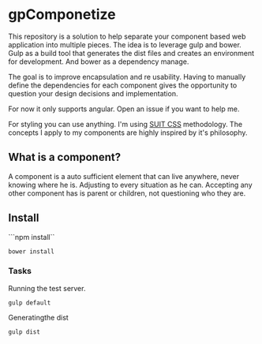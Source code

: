 gpComponetize
============


This repository is a solution to help separate your component based web application into multiple pieces. The idea is to leverage gulp and bower. Gulp as a build tool that generates the dist files and creates an environment for development. And bower as a dependency manage.

The goal is to improve encapsulation and re usability. Having to manually define the dependencies for each component gives the opportunity to question your design decisions and implementation.

For now it only supports angular. Open an issue if you want to help me.

For styling you can use anything. I'm using [SUIT CSS](https://github.com/suitcss/suit) methodology. The concepts I apply to my components are highly inspired by it's philosophy.

## What is a component?

A component is a auto sufficient element that can live anywhere, never knowing where he is. Adjusting to every situation as he can. Accepting any other component has is parent or children, not questioning who they are.

## Install

```npm install``

```bower install```

### Tasks

Running the test server.

```
gulp default
```

Generatingthe dist

```
gulp dist
```
